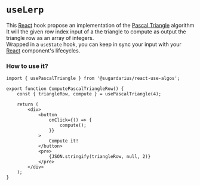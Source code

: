 # ```useLerp```

This [React](https://reactjs.org/) hook propose an implementation of the [Pascal Triangle](https://en.wikipedia.org/wiki/Linear_interpolation) algorithm <br />
It will the given row index input of a the triangle to compute as output the triangle row as an array of integers.<br />
Wrapped in a `useState` hook, you can keep in sync your input with your [React](https://reactjs.org/) component's lifecycles.

### How to use it?
```tsx
import { usePascalTriangle } from '@sugardarius/react-use-algos';

export function ComputePascalTriangleRow() {
    const { triangleRow, compute } = usePascalTriangle(4);

    return (
        <div>
            <button
                onClick={() => {
                    compute();
                }}
            >
                Compute it!
            </button>
            <pre>
                {JSON.stringify(triangleRow, null, 2)}
            </pre>
        </div>
    );
}
```